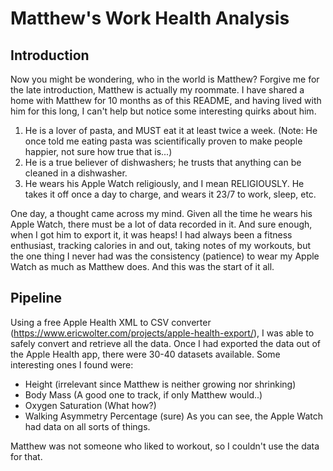 # Matthew's Work Health Analysis

 ## Introduction
 Now you might be wondering, who in the world is Matthew? Forgive me for the late introduction, Matthew is actually my roommate. I have shared a home with Matthew for 10 months as of this README, and having lived with him for this long, I can't help but notice some interesting quirks about him.
1. He is a lover of pasta, and MUST eat it at least twice a week. (Note: He once told me eating pasta was scientifically proven to make people happier, not sure how true that is...)
2. He is a true believer of dishwashers; he trusts that anything can be cleaned in a dishwasher.
3. He wears his Apple Watch religiously, and I mean RELIGIOUSLY. He takes it off once a day to charge, and wears it 23/7 to work, sleep, etc.

One day, a thought came across my mind. Given all the time he wears his Apple Watch, there must be a lot of data recorded in it. And sure enough, when I got him to export it, it was heaps! I had always been a fitness enthusiast, tracking calories in and out, taking notes of my workouts, but the one thing I never had was the consistency (patience) to wear my Apple Watch as much as Matthew does. And this was the start of it all.

## Pipeline
Using a free Apple Health XML to CSV converter (https://www.ericwolter.com/projects/apple-health-export/), I was able to safely convert and retrieve all the data. Once I had exported the data out of the Apple Health app, there were 30-40 datasets available. Some interesting ones I found were: 
- Height (irrelevant since Matthew is neither growing nor shrinking)
- Body Mass (A good one to track, if only Matthew would..)
- Oxygen Saturation (What how?)
- Walking Asymmetry Percentage (sure)
As you can see, the Apple Watch had data on all sorts of things.

Matthew was not someone who liked to workout, so I couldn't use the data for that.
